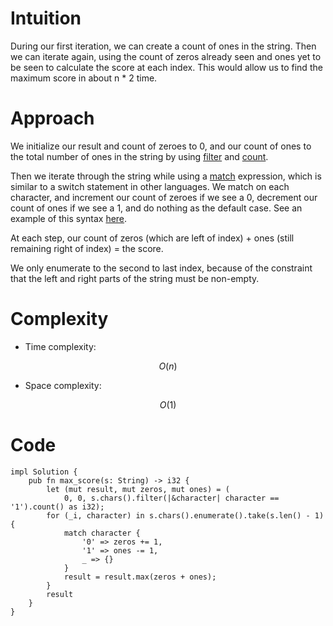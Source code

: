 # Intuition
<!-- Describe your first thoughts on how to solve this problem. -->
During our first iteration, we can create a count of ones in the string. Then we can iterate again, using the count of zeros already seen and ones yet to be seen to calculate the score at each index. This would allow us to find the maximum score in about n * 2 time.

# Approach
<!-- Describe your approach to solving the problem. -->
We initialize our result and count of zeroes to 0, and our count of ones to the total number of ones in the string by using [filter](https://doc.rust-lang.org/std/iter/struct.Filter.html) and [count](https://doc.rust-lang.org/std/iter/trait.Iterator.html#method.count).

Then we iterate through the string while using a [match](https://doc.rust-lang.org/reference/expressions/match-expr.html) expression, which is similar to a switch statement in other languages. We match on each character, and increment our count of zeroes if we see a 0, decrement our count of ones if we see a 1, and do nothing as the default case. See an example of this syntax [here](https://doc.rust-lang.org/rust-by-example/flow_control/match.html).

At each step, our count of zeros (which are left of index) + ones (still remaining right of index) = the score.

We only enumerate to the second to last index, because of the constraint that the left and right parts of the string must be non-empty.

# Complexity
- Time complexity:
<!-- Add your time complexity here, e.g. $$O(n)$$ -->
$$O(n)$$

- Space complexity:
<!-- Add your space complexity here, e.g. $$O(n)$$ -->
$$O(1)$$

# Code
```
impl Solution {
    pub fn max_score(s: String) -> i32 {
        let (mut result, mut zeros, mut ones) = (
            0, 0, s.chars().filter(|&character| character == '1').count() as i32);
        for (_i, character) in s.chars().enumerate().take(s.len() - 1) {
            match character {
                '0' => zeros += 1,
                '1' => ones -= 1,
                _ => {}
            }
            result = result.max(zeros + ones);
        }
        result
    }
}
```
